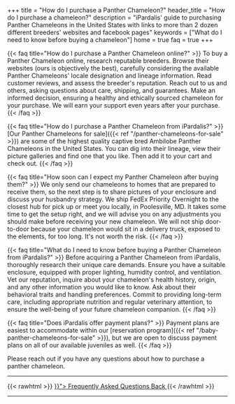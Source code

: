 +++
title = "How do I purchase a Panther Chameleon?"
header_title = "How do I purchase a chameleon?"
description = "iPardalis' guide to purchasing Panther Chameleons in the United States with links to more than 2 dozen different breeders' websites and facebook pages"
keywords = ["What do I need to know before buying a chameleon"]
home = true
faq = true
+++

{{< faq title="How do I purchase a Panther Chameleon online?" >}}
To buy a Panther Chameleon online, research reputable breeders. Browse their websites (ours is objectively the best), carefully considering the available Panther Chameleons' locale designation and lineage information. Read customer reviews, and assess the breeder's reputation. Reach out to us and others, asking questions about care, shipping, and guarantees. Make an informed decision, ensuring a healthy and ethically sourced chameleon for your purchase. We will earn your support even years after your purchase.
{{< /faq >}}

{{< faq title="How do I purchase a Panther Chameleon from iPardalis?" >}}
[Our Panther Chameleons for sale]({{< ref "/panther-chameleons-for-sale" >}}) are some of the highest quality captive bred Ambilobe Panther Chameleons in the United States. You can dig into their lineage, view their picture galleries and find one that you like. Then add it to your cart and check out.
{{< /faq >}}

{{< faq title="How soon can I expect my Panther Chameleon after buying them?" >}}
We only send our chameleons to homes that are prepared to receive them, so the next step is to share pictures of your enclosure and discuss your husbandry strategy. We ship FedEx Priority Overnight to the closest hub for pick up or meet you locally, in Poolesville, MD. It takes some time to get the setup right, and we will advise you on any adjustments you should make before receiving your new chameleon. We will not ship door-to-door because your chameleon would sit in a delivery truck, exposed to the elements, for too long. It's not worth the risk.
{{< /faq >}}

{{< faq title="What do I need to know before buying a Panther Chameleon from iPardalis?" >}}
Before acquiring a Panther Chameleon from iPardalis, thoroughly research their unique care demands. Ensure you have a suitable enclosure, equipped with proper lighting, humidity control, and ventilation. Vet our reputation, inquire about your chameleon's health history, origin, and any other information you would like to know. Ask about their behavioral traits and handling preferences. Commit to providing long-term care, including appropriate nutrition and regular veterinary attention, to ensure the well-being of your future chameleon companion.
{{< /faq >}}

{{< faq title="Does iPardalis offer payment plans?" >}}
Payment plans are easiest to accommodate within our [reservation program]({{< ref "/baby-panther-chameleons-for-sale" >}}), but we are open to discuss payment plans on all of our available juveniles as well. 
{{< /faq >}}

Please reach out if you have any questions about how to purchase a panther chameleon. 
<hr>
{{< rawhtml >}}
<a class="btn btn-template-main" href="{{< ref "/faq" >}}"> Frequently Asked Questions <i class="fas fa-backward"></i> Back </a>
{{< /rawhtml >}}
<hr>
